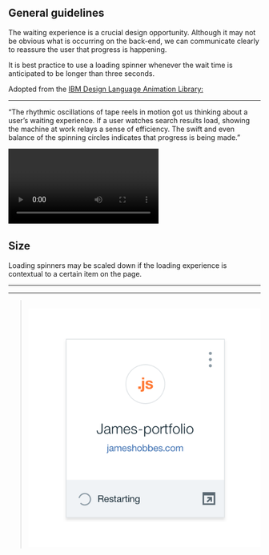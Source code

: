 ## General guidelines

The waiting experience is a crucial design opportunity. Although it may not be obvious what is occurring on the back-end, we can communicate clearly to reassure the user that progress is happening.

It is best practice to use a loading spinner whenever the wait time is anticipated to be longer than three seconds.

Adopted from the [IBM Design Language Animation Library:](https://www.ibm.com/design/language/experience/animation/elements/)

---
“The rhythmic oscillations of tape reels in motion got us thinking about a user’s waiting experience. If a user watches search results load, showing the machine at work relays a sense of efficiency. The swift and even balance of the spinning circles indicates that progress is being made.”

![Loading animation](images/loading-usage-1.mp4)

## Size

Loading spinners may be scaled down if the loading experience is contextual to a certain item on the page.

---
***
> 
![Small loader](images/loading-usage-2.png)
